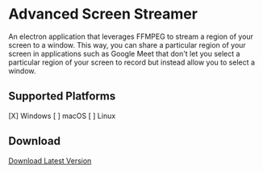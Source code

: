 # Advanced Screen Streamer

An electron application that leverages FFMPEG to stream a region of your screen to a window. This way, you can share a particular region of your screen in applications such as Google Meet that don't let you select a particular region of your screen to record but instead allow you to select a window.

## Supported Platforms 

[X] Windows
[ ] macOS
[ ] Linux

## Download

[Download Latest Version](https://github.com/nathan-fiscaletti/advanced-screen-streamer/releases/latest)